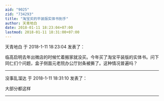 ```yaml
---
aid: "9025"
zid: "734293"
title: "淘宝买的平装版实体书到手"
author: 天青地白
date: 2018-01-11 18:23:04+07:00
lastmod: 2018-01-11 18:31:00+07:00
---
```


天青地白 于 2018-1-11 18:23:04 发表了：

临高启明去年出微店的时候忙着搬家就没买。今年买了淘宝平装版的实体书。问下同仁们个问题，盒子侧面元老院办公厅封条被撕了。这种情况普遍吗？

---

没事乱溜达 于 2018-1-11 18:31:10 发表了：

大部分都这样

---
